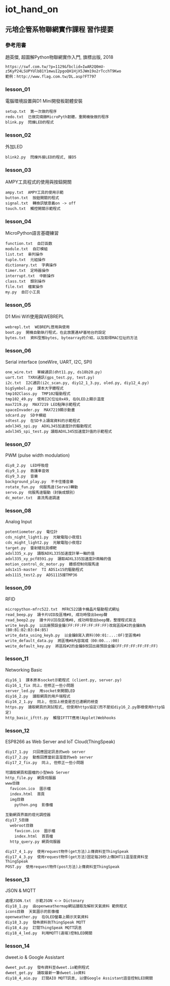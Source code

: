 # iot_hand_on

## 元培企管系物聯網實作課程  習作提要

### 參考用書

趙英傑, 超圖解Python物聯網實作入門, 旗標出版, 2018
```
https://swf.com.tw/?p=1129&fbclid=IwAR2Q0mU-z5KyP24LSUPYUlbB1Y1mwuI2pgoQH1HjX5JWm19o2rTcchT9Kwo
範例：http://www.flag.com.tw/DL.asp?FT797
```

### lesson_01
	
電腦環境設置與D1 Mini開發板韌體安裝
```
setup.txt  第一次做的程序
redo.txt  已做完燒錄MicroPyth韌體，重開機後做的程序
blink.py  閃爍LED的程式
```

### lesson_02

外加LED
```
blink2.py  閃爍外接LED的程式, 接D5
```

### lesson_03

AMPY工具程式的使用與按鈕開關
```
ampy.txt  AMPY工具的使用示範
button.txt  按鈕開關的程式
signal.txt  轉換訊號意義on -> off
touch.txt  觸控開關示範程式
```

### lesson_04

MicroPython語言基礎練習
```
function.txt  自訂函数
module.txt  自訂模組
list.txt  串列操作
tuple.txt  元組操作
dictionary.txt  字典操作
timer.txt  定時器操作
interrupt.txt  中斷操作
class.txt  類別操作
file.txt  檔案操作
my.py  自訂小工具
```

### lesson_05

D1 Mini Wifi使用與WEBREPL
```
webrepl.txt  WEBREPL啓用與使用
boot.py  開機自動執行程式，在此放置連AP基地台的設定
bytes.txt  資料型態bytes, bytearray的介紹，以及取得MAC位址的方法
```

### lesson_06

Serial interface (oneWire, UART, I2C, SPI)
```
one_wire.txt  單線通訊(dht11.py, ds18b20.py)
uart.txt  TXRX通訊(gps_test.py, test.py)
i2c.txt  I2C通訊(i2c_scan.py, diy12_1_3.py, oled.py, diy12_4.py)
bigSymbol.py  課本大字體程式
tmp102Class.py  TMP102驅動程式
tmp102_49.py  使用I2C位址0x49, 在OLED上顯示温度
max7219.py  MAX7219 LED點陣示範程式
spaceInvader.py  MAX7219顯示動畫
sdcard.py  SD卡模組
sdtest.py  在SD卡上讀寫資料的示範程式
adxl345_spi.py  ADXL345加速度計的驅動程式
adxl345_spi_test.py 讀取ADXL345加速度計值的示範程式
```

### lesson_07

PWM (pulse width modulation)
```
diy8_2.py  LED呼吸燈
diy9_1.py  救護車音效
diy9_3.py  音樂
background_play.py  不卡住播音樂
rotate_fun.py  伺服馬逹(Servo)轉動
servo.py  伺服馬逹驅動（封裝成類別）
dc_motor.txt  直流馬逹調速
```

### lesson_08

Analog Input
```
potentiometer.py  電位計
cds_night_light1.py  光敏電阻小夜燈1
cds_might_light2.py  光敏電阻小夜燈2
target.py  雷射槍玩具標靶
adxl335_x.py  讀取ADXL335加速度計單一軸的值
adxl335_xy_pcf8591.py  讀取ADXL335加速度計兩軸的值
motion_control_dc_motor.py  體感控制伺服馬逹
ads1x15-master  TI ADS1x15的驅動程式
ads1115_test2.py  ADS1115接TMP36
```

### lesson_09

RFID
```
micropython-mfrc522.txt  MFRC522讀卡機晶片驅動程式網址
read_beep.py  讀卡片UID及區塊#8, 成功時發出beep聲
read_beep2.py  讀卡片UID及區塊#8, 成功時發出beep聲，整理程式寫法
write_keyb.py  以出廠預設金鑰(FF:FF:FF:FF:FF:FF)改寫區段#2的金鑰B為(B0:B1:B2:B3:B4:B5)
write_data_using_keyb.py  以金鑰B寫入資料(00:01:...:0F)至區塊#8
write_default_data.py  將區塊#8內容寫成（00:00...:00)
weite_default_key.py  將區段#2的金鑰B改回出廠預設金鑰(FF:FF:FF:FF:FF:FF)
```

### lesson_11

Networking Basic
```
diy16_1  課本原本socket示範程式 (client.py, server.py)
diy16_1_fix 同上，但修正一些小問題
server_led.py  用socket來開關LED
diy16_2.py  讀取網頁的用戶端程式
diy16_2_1.py  同上, 但加上檢查是否已連網的檢查
https.py  讀取網頁的測試程式, 但使用https協定(而不是如diy16_2.py那樣使用http協定)
http_basic_ifttt.py  觸發IFTTT應用(Applet)Webhooks
```

### lesson_12

ESP8266 as Web Server and IoT Cloud(ThingSpeak)
```
diy17_1.py  只回應固定訊息的web server
diy17_2.py  動態回應當前温溼度的web server
diy17_2_fix.py  同上, 但修正一些小問題

可讀取網頁和圖檔的小型Web Server
http_file.py  網頁伺服器
www目錄  
  favicon.ico  圖示檔
  index.html  首頁
  img目錄
    python.png  影像檔
	
互動網頁界面的燈光調控器
diy17_5目錄
  webroot目錄
    favicon.ico  圖示檔
    index.html  首頁檔
  http_query.py 網頁伺服器
	
diy17_4_1.py  使用request物件(get方法)上傳資料至ThingSpeak
diy17_4_3.py  使用request物件(get方法)固定每20秒上傳DHT11温溼度資料至ThingSpeak
POST.py  使用request物件(post方法)上傳資料至ThingSpeak
```

### lesson_13

JSON & MQTT
```
處理JSON.txt  示範JSON <-> Dictonary
diy18_1.py  由openweathermap網站讀取及解析天氣資料 範例程式
icons目錄  天氣圖示的影像檔
openweather.py  在OLED螢幕上顯示天氣資料
diy18_3.py  發佈資料到ThingSpeak MQTT
diy18_4.py  訂閱ThingSpeak MQTT訊息
diy18_4_led.py  利用MQTT(遠端)控制LED開關
```

### lesson_14

dweet.io & Google Assistant
```
dweet_put.py  發布資料至dweet.io範例程式
dweet_get.py  讀取最新一筆dweet.io資料
diy18_4_aio.py  訂閱AIO MQTT訊息, 以便Google Assistant語音控制LED開關
```